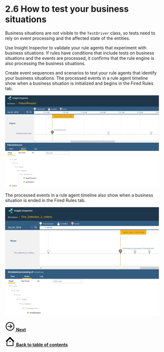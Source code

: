 # 2.6 How to test your business situations

Business situations are not visible to the `TestDriver` class, so tests need to rely on event processing and the affected state of the entities.

Use Insight Inspector to validate your rule agents that experiment with business situations. If rules have conditions that include tests on business situations and the events are processed, it confirms that the rule engine is also processing the business situations.

Create event sequences and scenarios to test your rule agents that identify your business situations. The processed events in a rule agent timeline show when a business situation is initialized and begins in the Fired Rules tab.

![](../images/inspector.jpg)

The processed events in a rule agent timeline also show when a business situation is ended in the Fired Rules tab.

![](../images/inspector_end.jpg)

[![Next icon](../images/forward_32.png) **Next**](../patientInHospital/patient.md)

[![Back to table of contents icon](../images/home_32.png) **Back to table of contents**](../README.md)

